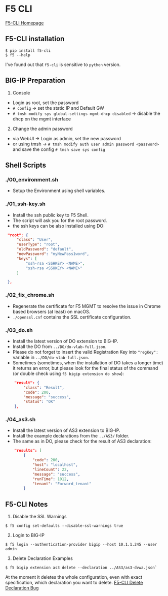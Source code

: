 # F5 CLI

[F5-CLI Homepage](https://github.com/f5devcentral/f5-sdk-python)

## F5-CLI installation

```shell
$ pip install f5-cli
$ f5 --help
```

I've found out that ```f5-cli``` is sensitive to ```python``` version.

## BIG-IP Preparation

1. Console
  * Login as root, set the password
  * `# config` -> set the static IP and Default GW
  * `# tmsh modify sys global-settings mgmt-dhcp disabled` -> disable the dhcp on the mgmt interface
2. Change the admin password
  * via WebUI -> Login as admin, set the new password
  * or using tmsh -> `# tmsh modify auth user admin password <password>` and save the config `# tmsh save sys config`

## Shell Scripts

### ./00_environment.sh

* Setup the Environment using shell variables.

### ./01_ssh-key.sh

* Install the ssh public key to F5 Shell.
* The script will ask you for the root password.
* the ssh keys can be also installed using DO:
```json
 "root": {
     "class": "User",
     "userType": "root",
     "oldPassword": "default",
     "newPassword": "myNewPass1word",
     "keys": [
         "ssh-rsa <SSHKEY> <NAME>",
         "ssh-rsa <SSHKEY> <NAME>"
     ]

 },
 ```

### ./02_fix_chrome.sh

* Regenerate the certificate for F5 MGMT to resolve the issue in Chrome based browsers (at least) on macOS. 
* `./openssl.cnf` contains the SSL certificate configuration.

### ./03_do.sh

* Install the latest version of DO extension to BIG-IP.
* Install the DO from `../DO/do-vlab-full.json`.
* Please do not forget to insert the valid Registration Key into `"regKey":` variable in `../DO/do-vlab-full.json`. 
* Sometimes (sometimes, when the installation of DO takes a longer time) it returns an error, but please look for the final status of the command (or double check using `f5 bigip extension do show`):

```json
    "result": {
        "class": "Result",
        "code": 200,
        "message": "success",
        "status": "OK"
    },
```

### ./04_as3.sh

* Install the latest version of AS3 extension to BIG-IP.
* Install the example declarations from the `../AS3/` folder.
* The same as in DO, please check for the result of AS3 declaration:

```json
    "results": [
        {
            "code": 200,
            "host": "localhost",
            "lineCount": 22,
            "message": "success",
            "runTime": 1012,
            "tenant": "Forward_tenant"
        }
```

## F5-CLI Notes

1. Disable the SSL Warnings

```console
$ f5 config set-defaults --disable-ssl-warnings true
```

2. Login to BIG-IP

```console
$ f5 login --authentication-provider bigip --host 10.1.1.245 --user admin
```

3. Delete Declaration Examples

```console
$ f5 bigip extension as3 delete --declaration ../AS3/as3-dvwa.json`
```

At the moment it deletes the whole configuration, even with exact specification, which declaration you want to delete. [F5-CLI Delete Declaration Bug](https://github.com/f5devcentral/f5-cli/issues/12)
